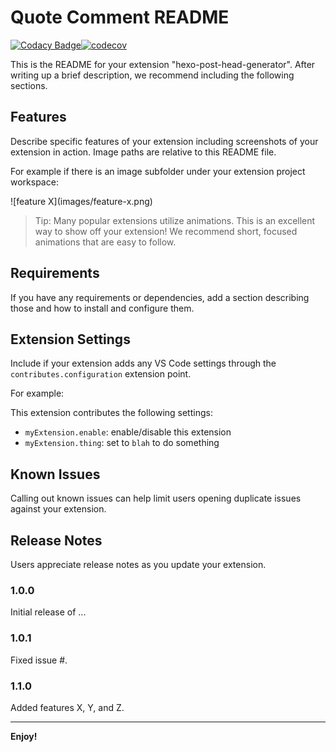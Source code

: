 # Quote Comment README

[![Codacy Badge](https://api.codacy.com/project/badge/Grade/2d928512ab664a16b5fb9ee48c9aed80)](https://app.codacy.com/app/luyiping1011/QuoteComment?utm_source=github.com&utm_medium=referral&utm_content=glazec/QuoteComment&utm_campaign=Badge_Grade_Dashboard)[![codecov](https://codecov.io/gh/glazec/QuoteComment/branch/master/graph/badge.svg)](https://codecov.io/gh/glazec/QuoteComment)

This is the README for your extension "hexo-post-head-generator". After writing up a brief description, we recommend including the following sections.

## Features

Describe specific features of your extension including screenshots of your extension in action. Image paths are relative to this README file.

For example if there is an image subfolder under your extension project workspace:

\!\[feature X\]\(images/feature-x.png\)

> Tip: Many popular extensions utilize animations. This is an excellent way to show off your extension! We recommend short, focused animations that are easy to follow.
## Requirements

If you have any requirements or dependencies, add a section describing those and how to install and configure them.

## Extension Settings

Include if your extension adds any VS Code settings through the `contributes.configuration` extension point.

For example:

This extension contributes the following settings:

* `myExtension.enable`: enable/disable this extension
* `myExtension.thing`: set to `blah` to do something

## Known Issues

Calling out known issues can help limit users opening duplicate issues against your extension.

## Release Notes

Users appreciate release notes as you update your extension.

### 1.0.0

Initial release of ...

### 1.0.1

Fixed issue #.

### 1.1.0

Added features X, Y, and Z.

-----------------------------------------------------------------------------------------------------------
**Enjoy!**
